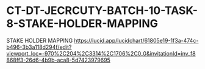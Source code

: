 # CT-DT-JECRCUTY-BATCH-10-TASK-8-STAKE-HOLDER-MAPPING
STAKE HOLDER MAPPING
https://lucid.app/lucidchart/61805e19-1f3a-474c-b496-3b3a118d294f/edit?viewport_loc=-970%2C204%2C3314%2C1706%2C0_0&invitationId=inv_f8868ff3-26d6-4b9b-aca8-5d7423979695
